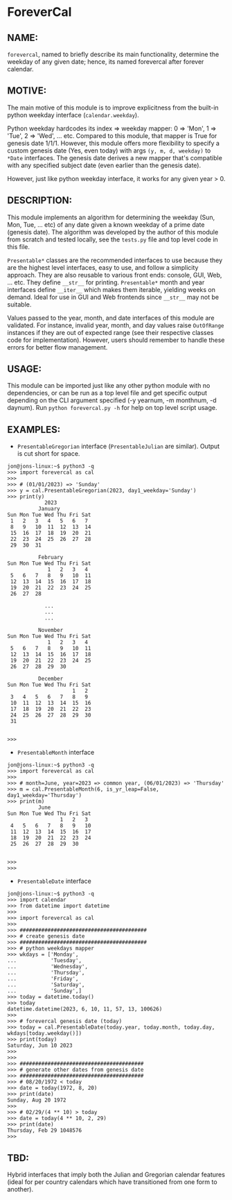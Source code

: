 # ForeverCal


NAME:
-----

```forevercal```, named to briefly describe its main functionality, determine the weekday of any given date; hence, its named forevercal after forever calendar.


MOTIVE:
-------

The main motive of this module is to improve explicitness from the built-in python weekday interface (```calendar.weekday```). 

Python weekday hardcodes its index => weekday mapper: 0 => 'Mon', 1 => 'Tue', 2 => 'Wed', ... etc. Compared to this module, that mapper is True for genesis date 1/1/1. However, this module offers more flexibility to specify a custom genesis date (Yes, even today) with args ```(y, m, d, weekday)``` to ```*Date``` interfaces. The genesis date derives a new mapper that's compatible with any specified subject date (even earlier than the genesis date).

However, just like python weekday interface, it works for any given year > 0.


DESCRIPTION:
------------

This module implements an algorithm for determining the weekday (Sun, Mon, Tue, ... etc) of any date given a known weekday of a prime date (genesis date). The algorithm was developed by the author of this module from scratch and tested locally, see the ```tests.py``` file and top level code in this file.

```Presentable*``` classes are the recommended interfaces to use because they are the highest level interfaces, easy to use, and follow a simplicity approach. They are also reusable to various front ends: console, GUI, Web, ... etc. They define ```__str__``` for printing. ```Presentable*``` month and year interfaces define ```__iter__``` which makes them iterable, yielding weeks on demand. Ideal for use in GUI and Web frontends since ```__str__``` may not be suitable.

Values passed to the year, month, and date interfaces of this module are validated. For instance, invalid year, month, and day values raise ```OutOfRange``` instances if they are out of expected range (see their respective classes code for implementation). However, users should remember to handle these errors for better flow management. 


USAGE:
------

This module can be imported just like any other python module with no dependencies, or can be run as a top level file and get specific output depending on the CLI argument specified (-y yearnum, -m monthnum, -d daynum). Run ```python forevercal.py -h``` for help on top level script usage.

EXAMPLES:
--------
- `PresentableGregorian` interface (`PresentableJulian` are similar). Output is cut short for space.

```
jon@jons-linux:~$ python3 -q
>>> import forevercal as cal
>>> 
>>> # (01/01/2023) => 'Sunday'
>>> y = cal.PresentableGregorian(2023, day1_weekday='Sunday')
>>> print(y)
            2023
          January
Sun Mon Tue Wed Thu Fri Sat
 1   2   3   4   5   6   7 
 8   9   10  11  12  13  14
 15  16  17  18  19  20  21
 22  23  24  25  26  27  28
 29  30  31                

          February
Sun Mon Tue Wed Thu Fri Sat
             1   2   3   4 
 5   6   7   8   9   10  11
 12  13  14  15  16  17  18
 19  20  21  22  23  24  25
 26  27  28                

            ...
            ...
            ...

          November
Sun Mon Tue Wed Thu Fri Sat
             1   2   3   4 
 5   6   7   8   9   10  11
 12  13  14  15  16  17  18
 19  20  21  22  23  24  25
 26  27  28  29  30        

          December
Sun Mon Tue Wed Thu Fri Sat
                     1   2 
 3   4   5   6   7   8   9 
 10  11  12  13  14  15  16
 17  18  19  20  21  22  23
 24  25  26  27  28  29  30
 31                        


>>> 
```


- `PresentableMonth` interface

```
jon@jons-linux:~$ python3 -q
>>> import forevercal as cal
>>> 
>>> # month=June, year=2023 => common year, (06/01/2023) => 'Thursday'
>>> m = cal.PresentableMonth(6, is_yr_leap=False, day1_weekday='Thursday')
>>> print(m)
          June 
Sun Mon Tue Wed Thu Fri Sat
                 1   2   3 
 4   5   6   7   8   9   10
 11  12  13  14  15  16  17
 18  19  20  21  22  23  24
 25  26  27  28  29  30    


>>> 
>>> 
```

- `PresentableDate` interface

```
jon@jons-linux:~$ python3 -q
>>> import calendar
>>> from datetime import datetime
>>> 
>>> import forevercal as cal
>>> 
>>> #########################################
>>> # create genesis date
>>> #########################################
>>> # python weekdays mapper
>>> wkdays = ['Monday',
...           'Tuesday',
...           'Wednesday',
...           'Thursday',
...           'Friday',
...           'Saturday',
...           'Sunday',]
>>> today = datetime.today()
>>> today
datetime.datetime(2023, 6, 10, 11, 57, 13, 100626)
>>> 
>>> # forevercal genesis date (today)
>>> today = cal.PresentableDate(today.year, today.month, today.day, wkdays[today.weekday()])
>>> print(today)
Saturday, Jun 10 2023
>>> 
>>>
>>> ########################################
>>> # generate other dates from genesis date
>>> ########################################
>>> # 08/20/1972 < today
>>> date = today(1972, 8, 20)
>>> print(date)
Sunday, Aug 20 1972
>>> 
>>> # 02/29/(4 ** 10) > today 
>>> date = today(4 ** 10, 2, 29)
>>> print(date)
Thursday, Feb 29 1048576
>>> 
```

TBD:
----

Hybrid interfaces that imply both the Julian and Gregorian calendar features (ideal for per country calendars which have transitioned from one form to another).

